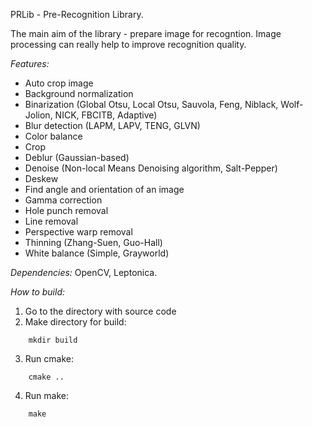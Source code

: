 PRLib - Pre-Recognition Library.

The main aim of the library - prepare image for recogntion. Image processing can really help to improve recognition quality.

*Features:*
* Auto crop image
* Background normalization
* Binarization (Global Otsu, Local Otsu, Sauvola, Feng, Niblack, Wolf-Jolion, NICK, FBCITB, Adaptive)
* Blur detection (LAPM, LAPV, TENG, GLVN)
* Color balance
* Crop
* Deblur (Gaussian-based)
* Denoise (Non-local Means Denoising algorithm, Salt-Pepper)
* Deskew
* Find angle and orientation of an image
* Gamma correction
* Hole punch removal
* Line removal
* Perspective warp removal
* Thinning (Zhang-Suen, Guo-Hall)
* White balance (Simple, Grayworld)

*Dependencies:* OpenCV, Leptonica.

*How to build:*
1) Go to the directory with source code
2) Make directory for build:
```
    mkdir build
```
3) Run cmake:
```
    cmake ..
```    
4) Run make:
```
    make
```    
